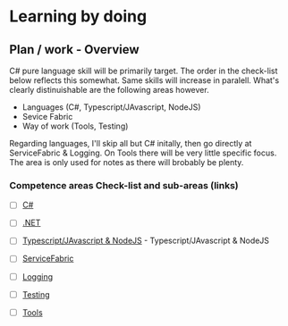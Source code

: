# Learning by doing

## Plan / work - Overview

C# pure language skill will be primarily target. The order in the check-list
below reflects this somewhat. Same skills will increase in paralell. What's
clearly distinuishable are the following areas however.

* Languages (C#, Typescript/JAvascript, NodeJS)
* Sevice Fabric
* Way of work (Tools, Testing)

Regarding languages, I'll skip all but C# initally, then go directly at
ServiceFabric & Logging. On Tools there will be very little specific focus. The
area is only used for notes as there will brobably be plenty.

### Competence areas Check-list and sub-areas (links)

- [ ] [C#](Learning_by_doing/LanguageCSharp.md)
- [ ] [.NET](Learning_by_doing/DotNET.md)
- [ ] [Typescript/JAvascript & NodeJS](Learning_by_doing/LanguageJS.md) - 
	  Typescript/JAvascript & NodeJS
- [ ] [ServiceFabric](Learning_by_doing/ServiceFabric.md)
- [ ] [Logging](Learning_by_doing/Logging.md)
- [ ] [Testing](Learning_by_doing/Testing.md)
- [ ] [Tools](Learning_by_doing/Tools.md)

